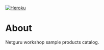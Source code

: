 [![Heroku](https://heroku-badge.herokuapp.com/?app=catalog-workshop)](http://catalog-workshop.herokuapp.com)

# About
Netguru workshop sample products catalog.


